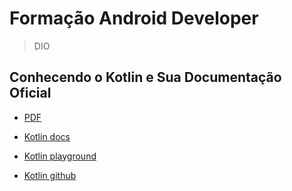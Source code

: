 # Formação Android Developer

> DIO

## Conhecendo o Kotlin e Sua Documentação Oficial

- [PDF](/files/Curso%201%20-%20Conhecendo%20o%20Kotlin%20e%20Sua%20Documentação%20Oficial.pdf)

- [Kotlin docs](https://kotlinlang.org/docs/getting-started.html)

- [Kotlin playground](https://play.kotlinlang.org/)

- [Kotlin github](https://github.com/JetBrains/kotlin)
